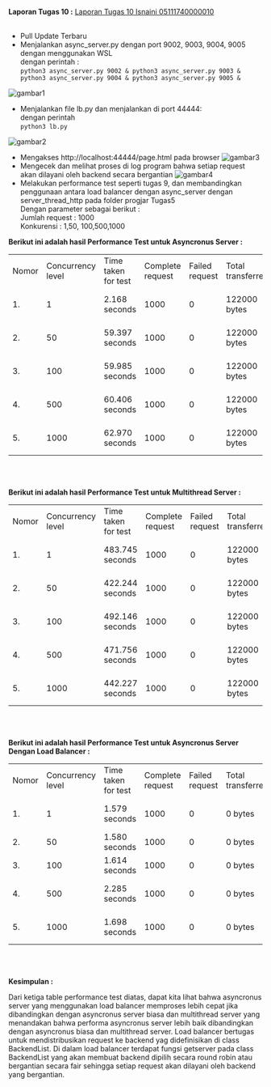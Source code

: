  **Laporan Tugas 10 :**
  <a href="https://github.com/IsnainiNurul/PROGJAR_05111740000010/blob/master/Tugas%2010/Laporan%20Tugas%2010_Isnaini%20Nurul%20KurniaSari_05111740000010.pdf"> Laporan Tugas 10 Isnaini 05111740000010</a> 
 <br>
 <br>

- Pull Update Terbaru
- Menjalankan async_server.py dengan port 9002, 9003, 9004, 9005 dengan menggunakan WSL <br> dengan perintah :<br>
 `python3 async_server.py 9002 & python3 async_server.py 9003 & python3 async_server.py 9004 & python3 async_server.py 9005 &`
 
 ![gambar1](https://user-images.githubusercontent.com/36990780/81701878-c76b7380-9494-11ea-85dd-8e4773fa7967.png)
 - Menjalankan file lb.py dan menjalankan di port 44444: <br> dengan perintah  <br>
 `python3 lb.py`
 
 ![gambar2](https://user-images.githubusercontent.com/36990780/81701888-c9353700-9494-11ea-82d6-af2d604b11b0.png)
 - Mengakses http://localhost:44444/page.html pada browser 
 ![gambar3](https://user-images.githubusercontent.com/36990780/81701891-c9cdcd80-9494-11ea-9733-7430ee0c6182.png)
 - Mengecek dan melihat proses di log program bahwa setiap request akan dilayani oleh backend secara bergantian
 ![gambar4](https://user-images.githubusercontent.com/36990780/81701897-cb979100-9494-11ea-9469-a764ac5349a3.png)
 - Melakukan performance test seperti tugas 9, dan membandingkan penggunaan antara load balancer dengan async_server dengan server_thread_http pada folder progjar Tugas5 <br> Dengan parameter sebagai berikut : <br> Jumlah request 	:  1000 <br> Konkurensi	:  1,50, 100,500,1000 <br>
 
 **Berikut ini adalah hasil Performance Test untuk Asyncronus Server :**
 <table>
 	  <tr>
 		  <td> Nomor </td>
 		  <td> Concurrency level </td>
      <td> Time taken for test </td>
      <td> Complete request </td>
      <td> Failed request </td>
      <td> Total transferred </td>
      <td> Request per second </td>
      <td> Time per request </td>
      <td> Transfer rate </td>
 	  </tr>
 	  <tr>
 		  <td> 1. </td>
      <td> 1 </td>
 		  <td> 2.168 seconds </td>
      <td> 1000 </td>
      <td> 0 </td>
      <td> 122000 bytes </td>
      <td> 461.26 [#/sec] (mean) </td>
      <td> 2.168  [ms] </td>
      <td> 54.95 [Kbytes/sec] </td>
 	  </tr>
    <tr>
      <td> 2. </td>
      <td> 50 </td>
      <td> 59.397 seconds </td>
      <td> 1000 </td>
      <td> 0 </td>
      <td> 122000 bytes </td>
      <td> 16.84 [#/sec] (mean)</td>
      <td> 59.397 [ms] </td>
      <td> 2.01 [Kbytes/sec] </td>
    </tr>
     <tr>
      <td> 3.  </td>
      <td> 100 </td>
      <td> 59.985 seconds </td>
      <td> 1000 </td>
      <td> 0 </td>
      <td> 122000 bytes</td>
      <td> 16.84 [#/sec] (mean) </td>
      <td> 59.397 [ms] </td>
      <td>  2.01 [Kbytes/sec] </td>
    </tr>
     <tr>
      <td> 4.  </td>
      <td> 500 </td>
      <td> 60.406 seconds </td>
      <td> 1000 </td>
      <td> 0 </td>
      <td> 122000 bytes</td>
      <td> 16.55  [#/sec] (mean) </td>
      <td> 60.406   [ms] </td>
      <td>  1.97  [Kbytes/sec] </td>
    </tr>
      <tr>
      <td> 5.  </td>
      <td> 1000 </td>
      <td>  62.970  seconds </td>
      <td> 1000 </td>
      <td> 0 </td>
      <td> 122000 bytes</td>
      <td> 15.88   [#/sec] (mean) </td>
      <td> 62.970    [ms] </td>
      <td>  1.89   [Kbytes/sec] </td>
    </tr>
   </table>
   <br>
   <br>
   
**Berikut ini adalah hasil Performance Test untuk Multithread Server :**
 <table>
 	  <tr>
 		  <td> Nomor </td>
 		  <td> Concurrency level </td>
      <td> Time taken for test </td>
      <td> Complete request </td>
      <td> Failed request </td>
      <td> Total transferred </td>
      <td> Request per second </td>
      <td> Time per request </td>
      <td> Transfer rate </td>
 	  </tr>
 	  <tr>
 		  <td> 1. </td>
      <td> 1 </td>
 		  <td>  483.745 seconds </td>
      <td> 1000 </td>
      <td> 0 </td>
      <td>  122000 bytes </td>
      <td> 2.07 [#/sec] (mean) </td>
      <td> 483.745 [ms] </td>
      <td> 0.25 [Kbytes/sec] </td>
 	  </tr>
    <tr>
      <td> 2. </td>
      <td> 50 </td>
      <td> 422.244 seconds </td>
      <td> 1000 </td>
      <td> 0 </td>
      <td> 122000 bytes </td>
      <td> 2.37 [#/sec] (mean)</td>
      <td> 422.244 [ms] </td>
      <td> 0.28  [Kbytes/sec] </td>
    </tr>
     <tr>
      <td> 3.  </td>
      <td> 100 </td>
      <td> 492.146 seconds </td>
      <td> 1000 </td>
      <td> 0 </td>
      <td> 122000 bytes</td>
      <td> 2.03  [#/sec] (mean) </td>
      <td> 492.146 [ms] </td>
      <td>  0.24  [Kbytes/sec] </td>
    </tr>
     <tr>
      <td> 4.  </td>
      <td> 500 </td>
      <td> 471.756 seconds </td>
      <td> 1000 </td>
      <td> 0 </td>
      <td> 122000 bytes</td>
      <td> 2.12   [#/sec] (mean) </td>
      <td> 471.756 [ms] </td>
      <td> 0.25 [Kbytes/sec] </td>
    </tr>
      <tr>
      <td> 5.  </td>
      <td> 1000 </td>
      <td> 442.227 seconds </td>
      <td> 1000 </td>
      <td> 0 </td>
      <td> 122000 bytes</td>
      <td> 2.26 [#/sec] (mean) </td>
      <td> 442.227 [ms] </td>
      <td> 0.27 [Kbytes/sec] </td>
    </tr>
   </table>
  <br> 
  <br>
   
   
  
  **Berikut ini adalah hasil Performance Test untuk Asyncronus Server Dengan Load Balancer :**
 <table>
 	  <tr>
 		  <td> Nomor </td>
 		  <td> Concurrency level </td>
      <td> Time taken for test </td>
      <td> Complete request </td>
      <td> Failed request </td>
      <td> Total transferred </td>
      <td> Request per second </td>
      <td> Time per request </td>
      <td> Transfer rate </td>
 	  </tr>
 	  <tr>
 		  <td> 1. </td>
      <td> 1 </td>
 		  <td> 1.579  seconds </td>
      <td> 1000 </td>
      <td> 0 </td>
      <td> 0 bytes </td>
      <td> 633.48 [#/sec] (mean) </td>
      <td> 1.579 [ms] </td>
      <td> 0.00 [Kbytes/sec] </td>
 	  </tr>
    <tr>
      <td> 2. </td>
      <td> 50 </td>
      <td> 1.580 seconds </td>
      <td> 1000 </td>
      <td> 0 </td>
      <td> 0 bytes </td>
      <td> 632.86 [#/sec](mean)</td>
      <td> 1.580 [ms] </td>
      <td> 0.00 [Kbytes/sec] </td>
    </tr>
     <tr>
      <td> 3.  </td>
      <td> 100 </td>
      <td> 1.614 seconds </td>
      <td> 1000 </td>
      <td> 0 </td>
      <td> 0 bytes</td>
      <td> 619.41[#/sec] (mean) </td>
      <td> 1.614 [ms] </td>
      <td> 0.00 [Kbytes/sec] </td>
    </tr>
     <tr>
      <td> 4.  </td>
      <td> 500 </td>
      <td> 2.285 seconds </td>
      <td> 1000 </td>
      <td> 0 </td>
      <td> 0 bytes</td>
      <td> 437.65 [#/sec] (mean) </td>
      <td> 2.285 [ms] </td>
      <td> 0.00 [Kbytes/sec] </td>
    </tr>
      <tr>
      <td> 5.  </td>
      <td> 1000 </td>
      <td> 1.698 seconds </td>
      <td> 1000 </td>
      <td> 0 </td>
      <td> 0 bytes</td>
      <td> 558.81 [#/sec] (mean) </td>
      <td> 1.698 [ms] </td>
      <td> 0.00 [Kbytes/sec] </td>
    </tr>
   </table>
  <br>
  <br>
  
   
   **Kesimpulan :**
   
   Dari ketiga table performance test diatas, dapat kita lihat bahwa asyncronus server yang menggunakan load balancer memproses lebih cepat jika dibandingkan dengan asyncronus server biasa dan multithread server yang menandakan bahwa performa asyncronus server lebih baik dibandingkan dengan asyncronus biasa dan multithread server. Load balancer bertugas untuk mendistribusikan request ke backend yag didefinisikan di class BackendList. Di dalam load balancer terdapat fungsi getserver pada class BackendList yang akan membuat backend dipilih secara round robin atau bergantian secara fair sehingga setiap request akan dilayani oleh backend yang bergantian. 
   
   
